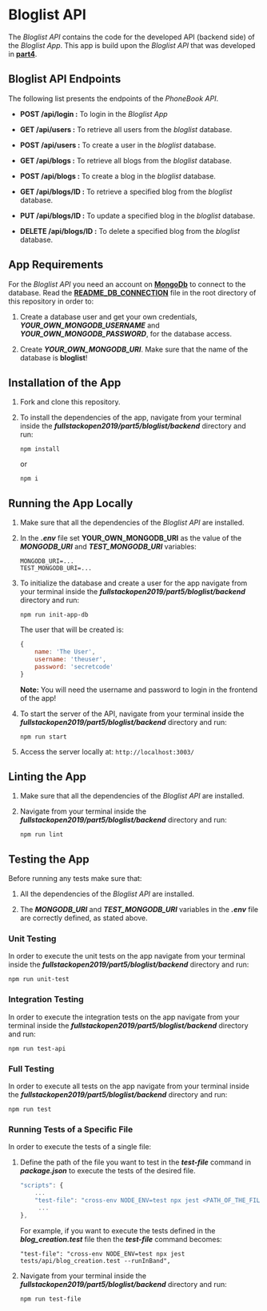 # Bloglist API

The *Bloglist API* contains the code for the developed API (backend side) of the *Bloglist App*. This app is build upon the
*Bloglist API* that was developed in [**part4**](https://github.com/katerina-tziala/fullstackopen2019/tree/master/part4/bloglist). 

## Bloglist API Endpoints

The following list presents the endpoints of the *PhoneBook API*.

- **POST /api/login :** To login in the *Bloglist App*

- **GET /api/users :** To retrieve all users from the *bloglist* database.

- **POST /api/users :** To create a user in the *bloglist* database.

- **GET /api/blogs :** To retrieve all blogs from the *bloglist* database.

- **POST /api/blogs :** To create a blog in the *bloglist* database.

- **GET /api/blogs/ID :** To retrieve a specified blog from the *bloglist* database.

- **PUT /api/blogs/ID :** To update a specified blog in the *bloglist* database.

- **DELETE /api/blogs/ID :** To delete a specified blog from the *bloglist* database.

## App Requirements

For the *Bloglist API* you need an account on [**MongoDb**](https://www.mongodb.com/cloud) to connect to the database. Read the [**README_DB_CONNECTION**](https://github.com/katerina-tziala/fullstackopen2019/blob/master/README_DB_CONNECTION.md) file in the root directory of this repository in order to: 

1. Create a database user and get your own credentials, ***YOUR_OWN_MONGODB_USERNAME*** and ***YOUR_OWN_MONGODB_PASSWORD***, for the database access.

2. Create ***YOUR_OWN_MONGODB_URI***. Make sure that the name of the database is **bloglist**!

## Installation of the App

1. Fork and clone this repository.

2. To install the dependencies of the app, navigate from your terminal inside the ***fullstackopen2019/part5/bloglist/backend*** directory and run:

    ```
    npm install
    ```

    or

    ```
    npm i
    ```

## Running the App Locally

1. Make sure that all the dependencies of the *Bloglist API* are installed.

2. In the ***.env*** file set **YOUR_OWN_MONGODB_URI** as the value of the ***MONGODB_URI*** and ***TEST_MONGODB_URI*** variables:
   
    ```
    MONGODB_URI=...
    TEST_MONGODB_URI=...
    ```

3.  To initialize the database and create a user for the app navigate from your terminal inside the ***fullstackopen2019/part5/bloglist/backend***  directory and run:
    ```
    npm run init-app-db
    ```
    The user that will be created is:
    ```javascript
    {
        name: 'The User',
        username: 'theuser',
        password: 'secretcode'
    }
    ```

    **Note:** You will need the username and password to login in the frontend of the app!

4. To start the server of the API, navigate from your terminal inside the ***fullstackopen2019/part5/bloglist/backend*** directory and run:

    ```
    npm run start
    ```

5. Access the server locally at: ```http://localhost:3003/```

## Linting the App

1. Make sure that all the dependencies of the *Bloglist API* are installed.

2. Navigate from your terminal inside the ***fullstackopen2019/part5/bloglist/backend*** directory and run:

    ```
    npm run lint
    ```

## Testing the App

Before running any tests make sure that:

1. All the dependencies of the *Bloglist API* are installed.

2. The ***MONGODB_URI*** and ***TEST_MONGODB_URI*** variables in the  ***.env*** file are correctly defined, as stated above.

### Unit Testing

In order to execute the unit tests on the app navigate from your terminal inside the ***fullstackopen2019/part5/bloglist/backend*** directory and run:

```
npm run unit-test
```

### Integration Testing

In order to execute the integration tests on the app navigate from your terminal inside the ***fullstackopen2019/part5/bloglist/backend*** directory and run:

```
npm run test-api
```

### Full Testing

In order to execute all tests on the app navigate from your terminal inside the ***fullstackopen2019/part5/bloglist/backend*** directory and run:

```
npm run test
```

### Running Tests of a Specific File

In order to execute the tests of a single file:

1. Define the path of the file you want to test in the ***test-file*** command  in ***package.json*** to execute the tests of the desired file.
    ```javascript
    "scripts": {
        ...
        "test-file": "cross-env NODE_ENV=test npx jest <PATH_OF_THE_FILE> --runInBand",
         ...
    },
    ```

    For example, if you want to execute the tests defined in the ***blog_creation.test*** file then the ***test-file*** command becomes:

    ```
    "test-file": "cross-env NODE_ENV=test npx jest tests/api/blog_creation.test --runInBand",
    ```

2. Navigate from your terminal inside the ***fullstackopen2019/part5/bloglist/backend*** directory and run:

    ```
    npm run test-file
    ```